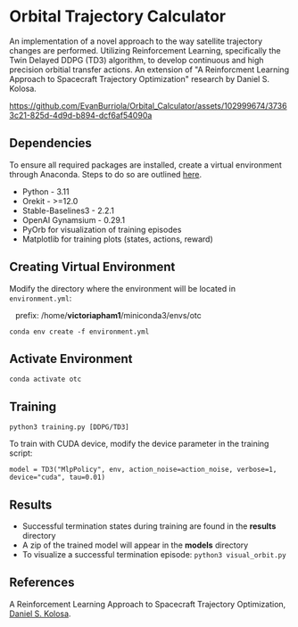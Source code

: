 # Orbital Trajectory Calculator

An implementation of a novel approach to the way satellite trajectory changes are performed. Utilizing Reinforcement Learning, specifically the Twin Delayed DDPG (TD3) algorithm, to develop continuous and high precision orbitial transfer actions. An extension of "A Reinforcment Learning Approach to Spacecraft Trajectory Optimization" research by Daniel S. Kolosa.

https://github.com/EvanBurriola/Orbital_Calculator/assets/102999674/37363c21-825d-4d9d-b894-dcf6af54090a

## Dependencies

To ensure all required packages are installed, create a virtual environment through Anaconda. Steps to do so are outlined [here](https://varhowto.com/install-miniconda-ubuntu-20-04/).

-   Python - 3.11
-   Orekit - >=12.0
-   Stable-Baselines3 - 2.2.1
-   OpenAI Gynamsium - 0.29.1
-   PyOrb for visualization of training episodes
-   Matplotlib for training plots (states, actions, reward)

## Creating Virtual Environment

Modify the directory where the environment will be located in `environment.yml`: <p>
&ensp; prefix: /home/<b>victoriapham1</b>/miniconda3/envs/otc

```
conda env create -f environment.yml
```

## Activate Environment

```
conda activate otc
```

## Training

```
python3 training.py [DDPG/TD3]
```

To train with CUDA device, modify the device parameter in the training script:

```
model = TD3("MlpPolicy", env, action_noise=action_noise, verbose=1, device="cuda", tau=0.01)
```

## Results

-   Successful termination states during training are found in the <b>results</b> directory
-   A zip of the trained model will appear in the <b>models</b> directory
-   To visualize a successful termination episode: `python3 visual_orbit.py`

## References

A Reinforcement Learning Approach to Spacecraft Trajectory Optimization, [Daniel S. Kolosa](https://github.com/dkolosa/Satmind).
